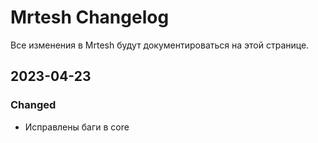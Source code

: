 # Mrtesh Changelog

Все изменения в Mrtesh будут документироваться на этой странице.

## 2023-04-23
### Changed
- Исправлены баги в core
